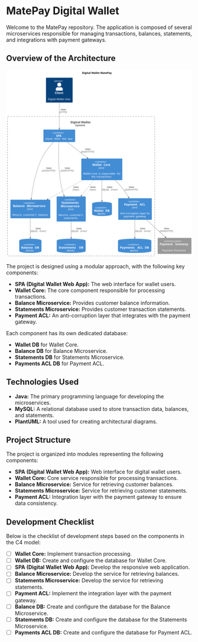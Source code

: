 # MatePay Digital Wallet

Welcome to the MatePay repository. The application is composed of several microservices responsible for managing transactions, balances, statements, and integrations with payment gateways.

## Overview of the Architecture

![](out/docs/containers/containers.svg)

The project is designed using a modular approach, with the following key components:

- **SPA (Digital Wallet Web App):** The web interface for wallet users.
- **Wallet Core:** The core component responsible for processing transactions.
- **Balance Microservice:** Provides customer balance information.
- **Statements Microservice:** Provides customer transaction statements.
- **Payment ACL:** An anti-corruption layer that integrates with the payment gateway.

Each component has its own dedicated database:

- **Wallet DB** for Wallet Core.
- **Balance DB** for Balance Microservice.
- **Statements DB** for Statements Microservice.
- **Payments ACL DB** for Payment ACL.

## Technologies Used

- **Java:** The primary programming language for developing the microservices.
- **MySQL:** A relational database used to store transaction data, balances, and statements.
- **PlantUML:** A tool used for creating architectural diagrams.

## Project Structure

The project is organized into modules representing the following components:

- **SPA (Digital Wallet Web App):** Web interface for digital wallet users.
- **Wallet Core:** Core service responsible for processing transactions.
- **Balance Microservice:** Service for retrieving customer balances.
- **Statements Microservice:** Service for retrieving customer statements.
- **Payment ACL:** Integration layer with the payment gateway to ensure data consistency.

## Development Checklist

Below is the checklist of development steps based on the components in the C4 model:

- [ ] **Wallet Core:** Implement transaction processing.
- [ ] **Wallet DB:** Create and configure the database for Wallet Core.
- [ ] **SPA (Digital Wallet Web App):** Develop the responsive web application.
- [ ] **Balance Microservice:** Develop the service for retrieving balances.
- [ ] **Statements Microservice:** Develop the service for retrieving statements.
- [ ] **Payment ACL:** Implement the integration layer with the payment gateway.
- [ ] **Balance DB:** Create and configure the database for the Balance Microservice.
- [ ] **Statements DB:** Create and configure the database for the Statements Microservice.
- [ ] **Payments ACL DB:** Create and configure the database for Payment ACL.
